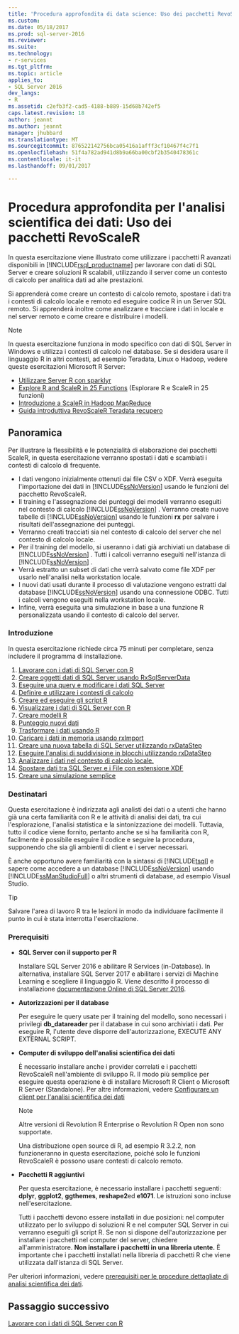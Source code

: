 ```yaml
---
title: 'Procedura approfondita di data science: Uso dei pacchetti RevoScaleR | Microsoft Docs'
ms.custom: 
ms.date: 05/18/2017
ms.prod: sql-server-2016
ms.reviewer: 
ms.suite: 
ms.technology:
- r-services
ms.tgt_pltfrm: 
ms.topic: article
applies_to:
- SQL Server 2016
dev_langs:
- R
ms.assetid: c2efb3f2-cad5-4188-b889-15d68b742ef5
caps.latest.revision: 18
author: jeannt
ms.author: jeannt
manager: jhubbard
ms.translationtype: MT
ms.sourcegitcommit: 876522142756bca05416a1afff3cf10467f4c7f1
ms.openlocfilehash: 51f4a782ad941d8b9a66ba00cbf2b3540478361c
ms.contentlocale: it-it
ms.lasthandoff: 09/01/2017

---
```

# <a name="data-science-deep-dive-using-the-revoscaler-packages"></a>Procedura approfondita per l'analisi scientifica dei dati: Uso dei pacchetti RevoScaleR

In questa esercitazione viene illustrato come utilizzare i pacchetti R avanzati disponibili in [!INCLUDE[rsql_productname](../../includes/rsql-productname-md.md)] per lavorare con dati di SQL Server e creare soluzioni R scalabili, utilizzando il server come un contesto di calcolo per analitica dati ad alte prestazioni.

Si apprenderà come creare un contesto di calcolo remoto, spostare i dati tra i contesti di calcolo locale e remoto ed eseguire codice R in un Server SQL remoto. Si apprenderà inoltre come analizzare e tracciare i dati in locale e nel server remoto e come creare e distribuire i modelli.

> [!NOTE]
> 
> In questa esercitazione funziona in modo specifico con dati di SQL Server in Windows e utilizza i contesti di calcolo nel database. Se si desidera usare il linguaggio R in altri contesti, ad esempio Teradata, Linux o Hadoop, vedere queste esercitazioni Microsoft R Server: 
> + [Utilizzare Server R con sparklyr](https://msdn.microsoft.com/microsoft-r/microsoft-r-get-started-spark-interop)
> + [Explore R and ScaleR in 25 Functions](https://msdn.microsoft.com/microsoft-r/microsoft-r-tutorial-r2revoscaler) (Esplorare R e ScaleR in 25 funzioni)
> + [Introduzione a ScaleR in Hadoop MapReduce](https://msdn.microsoft.com/microsoft-r/scaler-hadoop-getting-started)
> + [Guida introduttiva RevoScaleR Teradata recupero](https://msdn.microsoft.com/microsoft-r/scaler-teradata-getting-started)

## <a name="overview"></a>Panoramica

Per illustrare la flessibilità e le potenzialità di elaborazione dei pacchetti ScaleR, in questa esercitazione verranno spostati i dati e scambiati i contesti di calcolo di frequente.

+ I dati vengono inizialmente ottenuti dai file CSV o XDF. Verrà eseguita l'importazione dei dati in [!INCLUDE[ssNoVersion](../../includes/ssnoversion-md.md)] usando le funzioni del pacchetto RevoScaleR.
+ Il training e l'assegnazione dei punteggi dei modelli verranno eseguiti nel contesto di calcolo [!INCLUDE[ssNoVersion](../../includes/ssnoversion-md.md)] .
    Verranno create nuove tabelle di [!INCLUDE[ssNoVersion](../../includes/ssnoversion-md.md)] usando le funzioni **rx** per salvare i risultati dell'assegnazione dei punteggi.
+ Verranno creati tracciati sia nel contesto di calcolo del server che nel contesto di calcolo locale.
+ Per il training del modello, si useranno i dati già archiviati un database di [!INCLUDE[ssNoVersion](../../includes/ssnoversion-md.md)] . Tutti i calcoli verranno eseguiti nell'istanza di [!INCLUDE[ssNoVersion](../../includes/ssnoversion-md.md)] .
+ Verrà estratto un subset di dati che verrà salvato come file XDF per usarlo nell'analisi nella workstation locale.
+ I nuovi dati usati durante il processo di valutazione vengono estratti dal database [!INCLUDE[ssNoVersion](../../includes/ssnoversion-md.md)] usando una connessione ODBC. Tutti i calcoli vengono eseguiti nella workstation locale.
+ Infine, verrà eseguita una simulazione in base a una funzione R personalizzata usando il contesto di calcolo del server.

### <a name="get-started-now"></a>Introduzione

In questa esercitazione richiede circa 75 minuti per completare, senza includere il programma di installazione.

1. [Lavorare con i dati di SQL Server con R](../../advanced-analytics/tutorials/deepdive-work-with-sql-server-data-using-r.md)
2. [Creare oggetti dati di SQL Server usando RxSqlServerData](../../advanced-analytics/tutorials/deepdive-create-sql-server-data-objects-using-rxsqlserverdata.md)
3. [Eseguire una query e modificare i dati SQL Server](../../advanced-analytics/tutorials/deepdive-query-and-modify-the-sql-server-data.md)
4. [Definire e utilizzare i contesti di calcolo](../../advanced-analytics/tutorials/deepdive-define-and-use-compute-contexts.md)
5. [Creare ed eseguire gli script R](../../advanced-analytics/tutorials/deepdive-create-and-run-r-scripts.md)
6. [Visualizzare i dati di SQL Server con R](../../advanced-analytics/tutorials/deepdive-visualize-sql-server-data-using-r.md)
7. [Creare modelli R](../../advanced-analytics/tutorials/deepdive-create-models.md)
8. [Punteggio nuovi dati](../../advanced-analytics/tutorials/deepdive-score-new-data.md)
9. [Trasformare i dati usando R](../../advanced-analytics/tutorials/deepdive-transform-data-using-r.md)
10. [Caricare i dati in memoria usando rxImport](../../advanced-analytics/tutorials/deepdive-load-data-into-memory-using-rximport.md)
11. [Creare una nuova tabella di SQL Server utilizzando rxDataStep](../../advanced-analytics/tutorials/deepdive-create-new-sql-server-table-using-rxdatastep.md)
12. [Eseguire l'analisi di suddivisione in blocchi utilizzando rxDataStep](../../advanced-analytics/tutorials/deepdive-perform-chunking-analysis-using-rxdatastep.md)
13. [Analizzare i dati nel contesto di calcolo locale.](../../advanced-analytics/tutorials/deepdive-analyze-data-in-local-compute-context.md)
14. [Spostare dati tra SQL Server e i File con estensione XDF](../../advanced-analytics/tutorials/deepdive-move-data-between-sql-server-and-xdf-file.md)
15. [Creare una simulazione semplice](../../advanced-analytics/tutorials/deepdive-create-a-simple-simulation.md)

### <a name="target-audience"></a>Destinatari

Questa esercitazione è indirizzata agli analisti dei dati o a utenti che hanno già una certa familiarità con R e le attività di analisi dei dati, tra cui l'esplorazione, l'analisi statistica e la sintonizzazione dei modelli.  Tuttavia, tutto il codice viene fornito, pertanto anche se si ha familiarità con R, facilmente è possibile eseguire il codice e seguire la procedura, supponendo che sia gli ambienti di client e i server necessari.

È anche opportuno avere familiarità con la sintassi di [!INCLUDE[tsql](../../includes/tsql-md.md)] e sapere come accedere a un database [!INCLUDE[ssNoVersion](../../includes/ssnoversion-md.md)] usando [!INCLUDE[ssManStudioFull](../../includes/ssmanstudiofull-md.md)] o altri strumenti di database, ad esempio Visual Studio.
  
> [!TIP]
> Salvare l'area di lavoro R tra le lezioni in modo da individuare facilmente il punto in cui è stata interrotta l'esercitazione.

### <a name="prerequisites"></a>Prerequisiti

- **SQL Server con il supporto per R**
  
    Installare SQL Server 2016 e abilitare R Services (in-Database). In alternativa, installare SQL Server 2017 e abilitare i servizi di Machine Learning e scegliere il linguaggio R. Viene descritto il processo di installazione [documentazione Online di SQL Server 2016](http://msdn.microsoft.com/library/mt696069(SQL.130).aspx).
  
-  **Autorizzazioni per il database**
  
    Per eseguire le query usate per il training del modello, sono necessari i privilegi **db_datareader** per il database in cui sono archiviati i dati. Per eseguire R, l'utente deve disporre dell'autorizzazione, EXECUTE ANY EXTERNAL SCRIPT.

-   **Computer di sviluppo dell'analisi scientifica dei dati**
  
    È necessario installare anche i provider correlati e i pacchetti RevoScaleR nell'ambiente di sviluppo R. Il modo più semplice per eseguire questa operazione è di installare Microsoft R Client o Microsoft R Server (Standalone). Per altre informazioni, vedere [Configurare un client per l'analisi scientifica dei dati](http://msdn.microsoft.co/library/mt696067(SQL.130).aspx)
      
    > [!NOTE] 
    > Altre versioni di Revolution R Enterprise o Revolution R Open non sono supportate.
    > 
    > Una distribuzione open source di R, ad esempio R 3.2.2, non funzioneranno in questa esercitazione, poiché solo le funzioni RevoScaleR è possono usare contesti di calcolo remoto.
  
-   **Pacchetti R aggiuntivi**
  
    Per questa esercitazione, è necessario installare i pacchetti seguenti: **dplyr**, **ggplot2**, **ggthemes**, **reshape2**ed **e1071**. Le istruzioni sono incluse nell'esercitazione.
  
    Tutti i pacchetti devono essere installati in due posizioni: nel computer utilizzato per lo sviluppo di soluzioni R e nel computer SQL Server in cui verranno eseguiti gli script R. Se non si dispone dell'autorizzazione per installare i pacchetti nel computer del server, chiedere all'amministratore. **Non installare i pacchetti in una libreria utente.** È importante che i pacchetti installati nella libreria di pacchetti R che viene utilizzata dall'istanza di SQL Server.

Per ulteriori informazioni, vedere [prerequisiti per le procedure dettagliate di analisi scientifica dei dati](../../advanced-analytics/tutorials/walkthrough-prerequisites-for-data-science-walkthroughs.md).



## <a name="next-step"></a>Passaggio successivo

[Lavorare con i dati di SQL Server con R](../../advanced-analytics/tutorials/deepdive-work-with-sql-server-data-using-r.md)



